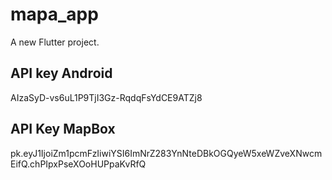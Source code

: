 # mapa_app

A new Flutter project.

## API key Android

AIzaSyD-vs6uL1P9TjI3Gz-RqdqFsYdCE9ATZj8

## API Key MapBox

pk.eyJ1IjoiZm1pcmFzIiwiYSI6ImNrZ283YnNteDBkOGQyeW5xeWZveXNwcmEifQ.chPIpxPseXOoHUPpaKvRfQ
